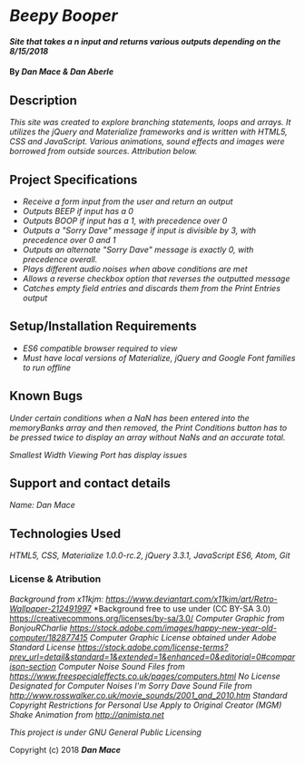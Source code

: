 # _Beepy Booper_

#### _Site that takes a n input and returns various outputs depending on the  8/15/2018_

#### By _**Dan Mace & Dan Aberle**_

## Description

_This site was created to explore branching statements, loops and arrays.  It utilizes the jQuery and Materialize frameworks and is written with HTML5, CSS and JavaScript.  Various animations, sound effects and images were borrowed from outside sources.  Attribution below._

## Project Specifications

* _Receive a form input from the user and return an output_
* _Outputs BEEP if input has a 0_
* _Outputs BOOP if input has a 1, with precedence over 0_
* _Outputs a "Sorry Dave" message if input is divisible by 3, with precedence over 0 and 1_
* _Outputs an alternate "Sorry Dave" message is exactly 0, with precedence overall._
* _Plays different audio noises when above conditions are met_
* _Allows a reverse checkbox option that reverses the outputted message_
* _Catches empty field entries and discards them from the Print Entries output_

## Setup/Installation Requirements

* _ES6 compatible browser required to view_
* _Must have local versions of Materialize, jQuery and Google Font families to run offline_


## Known Bugs

_Under certain conditions when a NaN has been entered into the memoryBanks array and then removed, the Print Conditions button has to be pressed twice to display an array without NaNs and an accurate total._

_Smallest Width Viewing Port has display issues_


## Support and contact details

_Name: Dan Mace_


## Technologies Used

_HTML5, CSS, Materialize 1.0.0-rc.2, jQuery 3.3.1, JavaScript ES6, Atom, Git_

### License & Atribution

*Background from x11kjm: https://www.deviantart.com/x11kjm/art/Retro-Wallpaper-212491997*
*Background free to use under (CC BY-SA 3.0) https://creativecommons.org/licenses/by-sa/3.0/
*Computer Graphic from BonjouRCharlie https://stock.adobe.com/images/happy-new-year-old-computer/182877415*
*Computer Graphic License obtained under Adobe Standard License https://stock.adobe.com/license-terms?prev_url=detail&standard=1&extended=1&enhanced=0&editorial=0#comparison-section*
*Computer Noise Sound Files from https://www.freespecialeffects.co.uk/pages/computers.html*
*No License Designated for Computer Noises*
*I'm Sorry Dave Sound File from http://www.rosswalker.co.uk/movie_sounds/2001_and_2010.htm*
*Standard Copyright Restrictions for Personal Use Apply to Original Creator (MGM)*
*Shake Animation from http://animista.net*

*This project is under GNU General Public Licensing*

Copyright (c) 2018 **_Dan Mace_**
